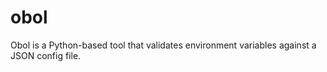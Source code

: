 # obol
Obol is a Python-based tool that validates environment variables against a JSON config file.
